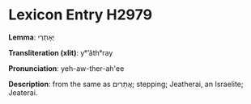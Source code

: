 # Lexicon Entry H2979

**Lemma**: יְאָתְרַי

**Transliteration (xlit)**: yᵉʼâthᵉray

**Pronunciation**: yeh-aw-ther-ah'ee

**Description**:
from the same as אֲתָרִים; stepping; Jeatherai, an Israelite; Jeaterai.
